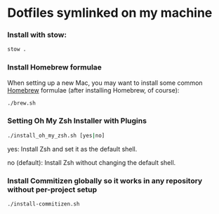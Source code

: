 # Dotfiles symlinked on my machine

### Install with stow:
```bash
stow .
```

### Install Homebrew formulae

When setting up a new Mac, you may want to install some common [Homebrew](https://brew.sh/) formulae (after installing Homebrew, of course):

```bash
./brew.sh
```

### Setting Oh My Zsh Installer with Plugins

```bash
./install_oh_my_zsh.sh [yes|no]
```

yes: Install Zsh and set it as the default shell.

no (default): Install Zsh without changing the default shell.

### Install Commitizen globally so it works in any repository without per-project setup

```bash
./install-commitizen.sh
```